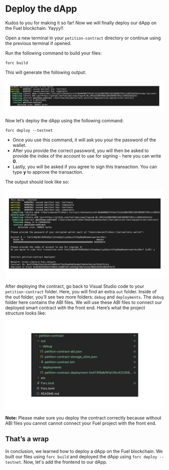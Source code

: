 # Deploy the dApp

Kudos to you for making it so far! Now we will finally deploy our dApp on the Fuel blockchain. Yayyy!!

Open a new terminal in your `petition-contract` directory or continue using the previous terminal if opened. 

Run the following command to build your files:

```
forc build
```

This will generate the following output:

![Frame 3560370 (11).jpg](https://raw.githubusercontent.com/0xmetaschool/Learning-Projects/refs/heads/main/assests_for_all/assets_for_petition_fuel/11.%20Deploy%20the%20dApp/Frame_3560370_(11).webp)

Now let’s deploy the dApp using the following command:

```
forc deploy --testnet
```

- Once you use this command, it will ask you your the password of the wallet.
- After you provide the correct password, you will then be asked to provide the index of the account to use for signing - here you can write **0**.
- Lastly, you will be asked if you agree to sign this transaction. You can type **y** to approve the transaction.

The output should look like so: 

![deploy-2 (1).png](https://raw.githubusercontent.com/0xmetaschool/Learning-Projects/refs/heads/main/assests_for_all/assets_for_petition_fuel/11.%20Deploy%20the%20dApp/deploy-2_(1).webp)

After deploying the contract, go back to Visual Studio code to your `petition-contract` folder. Here, you will find an extra `out` folder. Inside of the out folder, you’ll see two more folders: `debug` and `deployments`. The `debug` folder here contains the ABI files. We will use these ABI files to connect our deployed smart contract with the front end. Here’s what the project structure looks like:

![deploy-3 (1).png](https://raw.githubusercontent.com/0xmetaschool/Learning-Projects/refs/heads/main/assests_for_all/assets_for_petition_fuel/11.%20Deploy%20the%20dApp/deploy-3_(1).webp)

**Note:** Please make sure you deploy the contract correctly because without ABI files you cannot cannot connect your Fuel project with the front end.

## That’s a wrap

In conclusion, we learned how to deploy a dApp on the Fuel blockchain. We built our files using `forc build` and deployed the dApp using `forc deploy --testnet`. Now, let's add the frontend to our dApp.
